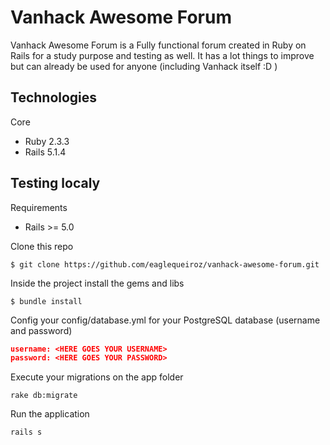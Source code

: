 # Vanhack Awesome Forum

Vanhack Awesome Forum is a Fully functional forum created in Ruby on Rails for a study purpose and testing as well. It has a lot things to improve but can already be used for anyone (including Vanhack itself :D )

## Technologies
Core
- Ruby 2.3.3
- Rails 5.1.4

## Testing localy

Requirements
- Rails >= 5.0

Clone this repo
```console
$ git clone https://github.com/eaglequeiroz/vanhack-awesome-forum.git
```

Inside the project install the gems and libs
```console
$ bundle install
```

Config your config/database.yml for your PostgreSQL database (username and password)

```json
username: <HERE GOES YOUR USERNAME>
password: <HERE GOES YOUR PASSWORD>
```

Execute your migrations on the app folder
```console
rake db:migrate
```

Run the application
```console
rails s
```
